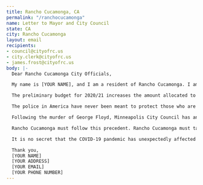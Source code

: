 ```yaml
---
title: Rancho Cucamonga, CA
permalink: "/ranchocucamonga"
name: Letter to Mayor and City Council
state: CA
city: Rancho Cucamonga
layout: email
recipients:
- council@cityofrc.us
- city.clerk@cityofrc.us
- james.frost@cityofrc.us
body: |-
  Dear Rancho Cucamonga City Officials,

  My name is [YOUR NAME], and I am a resident of Rancho Cucamonga. I am writing to you because I am concerned with the city's growing police funding and budget cuts to other services.

  The preliminary budget for 2020/21 increases the amount allocated to the police from $42,327,060 to $44,869,070. And while I applaud the substantial increase in the amount allocated to Community Services, there have been budget cuts to Economic and Community Development, Building and Safety Services, Engineering Services, and Planning. Less than $7,000,000 is budgeted for these community development services, while the police get over $44,000,000.

  The police in America have never been meant to protect those who are low income and people of color. Unfortunately, Rancho Cucamonga is no exception. Police violence can not be ended by reform. And more policing is not the solution to crime. Instead, we must look to the root causes of crime and address those issues. We must make increased efforts to ensure financial and housing security, improve mental health services, and develop substance abuse treatment services--not increase deployment and militarization of the police.

  Following the murder of George Floyd, Minneapolis City Council has announced their plan to "disband the Minneapolis Police Department and invest in community-led public safety."

  Rancho Cucamonga must follow this precedent. Rancho Cucamonga must take the initiative to defund the police.

  It is no secret that the COVID-19 pandemic has unexpectedly affected city finances. However, a time like this creates even greater necessity to invest in the community. I am urging you to revisit the 2020/21 preliminary budget and reallocate funds from the police back to the community.

  Thank you,
  [YOUR NAME]
  [YOUR ADDRESS]
  [YOUR EMAIL]
  [YOUR PHONE NUMBER]
---
```


